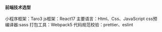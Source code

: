 #### 前端技术选型
小程序框架：Taro3
js框架：React17
主要语言：Html、Css、JavaScript
css预编译器:sass
打包工具：Webpack5
代码规范校验：prettier、eslint